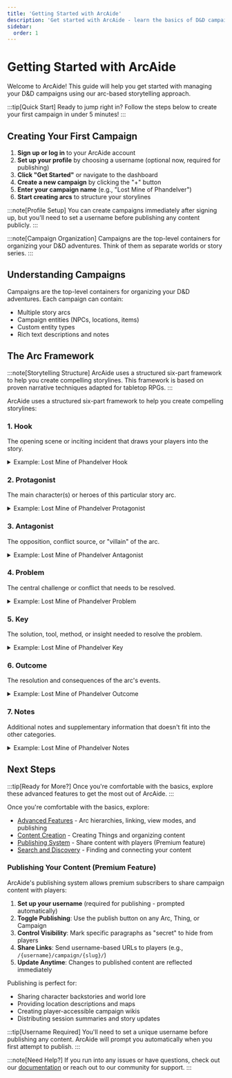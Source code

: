 ```yaml
---
title: 'Getting Started with ArcAide'
description: 'Get started with ArcAide - learn the basics of D&D campaign management using our arc-based storytelling approach.'
sidebar:
  order: 1
---
```


# Getting Started with ArcAide

Welcome to ArcAide! This guide will help you get started with managing your D&D campaigns using our arc-based storytelling approach.

:::tip[Quick Start]
Ready to jump right in? Follow the steps below to create your first campaign in under 5 minutes!
:::

## Creating Your First Campaign

1. **Sign up or log in** to your ArcAide account
2. **Set up your profile** by choosing a username (optional now, required for publishing)
3. **Click "Get Started"** or navigate to the dashboard
4. **Create a new campaign** by clicking the "+" button
5. **Enter your campaign name** (e.g., "Lost Mine of Phandelver")
6. **Start creating arcs** to structure your storylines

:::note[Profile Setup]
You can create campaigns immediately after signing up, but you'll need to set a username before publishing any content publicly.
:::

:::note[Campaign Organization]
Campaigns are the top-level containers for organizing your D&D adventures. Think of them as separate worlds or story series.
:::

## Understanding Campaigns

Campaigns are the top-level containers for organizing your D&D adventures. Each campaign can contain:

- Multiple story arcs
- Campaign entities (NPCs, locations, items)
- Custom entity types
- Rich text descriptions and notes

## The Arc Framework

:::note[Storytelling Structure]
ArcAide uses a structured six-part framework to help you create compelling storylines. This framework is based on proven narrative techniques adapted for tabletop RPGs.
:::

ArcAide uses a structured six-part framework to help you create compelling storylines:

### 1. Hook

The opening scene or inciting incident that draws your players into the story.

<details>
<summary>Example: Lost Mine of Phandelver Hook</summary>

_"While traveling to Phandalin, the party discovers an abandoned wagon with signs of a struggle and goblin tracks leading into the woods."_

This hook immediately presents a mystery and potential danger, giving players a clear reason to investigate.

</details>

### 2. Protagonist

The main character(s) or heroes of this particular story arc.

<details>
<summary>Example: Lost Mine of Phandelver Protagonist</summary>

_"The adventuring party, hired by Gundren Rockseeker to escort supplies to Phandalin."_

Clear identification of who the heroes are and their initial motivation.

</details>

### 3. Antagonist

The opposition, conflict source, or "villain" of the arc.

<details>
<summary>Example: Lost Mine of Phandelver Antagonist</summary>

_"Klarg, the bugbear leader of a goblin tribe that has captured Gundren and his escort."_

A specific, named threat that the players can focus on confronting.

</details>

### 4. Problem

The central challenge or conflict that needs to be resolved.

<details>
<summary>Example: Lost Mine of Phandelver Problem</summary>

_"Gundren has been captured and his location is unknown. The supplies he was expecting are crucial for the town's defense."_

A clear problem statement that drives the story forward.

</details>

### 5. Key

The solution, tool, method, or insight needed to resolve the problem.

<details>
<summary>Example: Lost Mine of Phandelver Key</summary>

_"Following the goblin tracks to their hideout, gathering information from captured goblins, and staging a rescue mission."_

The path to resolution that players must discover and execute.

</details>

### 6. Outcome

The resolution and consequences of the arc's events.

<details>
<summary>Example: Lost Mine of Phandelver Outcome</summary>

_"Gundren is rescued and reveals the location of Wave Echo Cave. The party learns about the Black Spider's involvement."_

How the arc concludes and sets up future story developments.

</details>

### 7. Notes

Additional notes and supplementary information that doesn't fit into the other categories.

<details>
<summary>Example: Lost Mine of Phandelver Notes</summary>

_"Player feedback: loved the goblin ambush tactics. Next time, add more environmental hazards to the hideout."_

Meta-information for improving future sessions.

</details>

## Next Steps

:::tip[Ready for More?]
Once you're comfortable with the basics, explore these advanced features to get the most out of ArcAide.
:::

Once you're comfortable with the basics, explore:

- [Advanced Features](./advanced-features) - Arc hierarchies, linking, view modes, and publishing
- [Content Creation](./advanced-features#managing-campaign-entities) - Creating Things and organizing content
- [Publishing System](./advanced-features#publishing-and-content-sharing) - Share content with players (Premium feature)
- [Search and Discovery](./advanced-features#search-and-discovery) - Finding and connecting your content

### Publishing Your Content (Premium Feature)

ArcAide's publishing system allows premium subscribers to share campaign content with players:

1. **Set up your username** (required for publishing - prompted automatically)
2. **Toggle Publishing**: Use the publish button on any Arc, Thing, or Campaign
3. **Control Visibility**: Mark specific paragraphs as "secret" to hide from players
4. **Share Links**: Send username-based URLs to players (e.g., `/{username}/campaign/{slug}/`)
5. **Update Anytime**: Changes to published content are reflected immediately

Publishing is perfect for:

- Sharing character backstories and world lore
- Providing location descriptions and maps
- Creating player-accessible campaign wikis
- Distributing session summaries and story updates

:::tip[Username Required]
You'll need to set a unique username before publishing any content. ArcAide will prompt you automatically when you first attempt to publish.
:::

:::note[Need Help?]
If you run into any issues or have questions, check out our [documentation](/docs/) or reach out to our community for support.
:::
